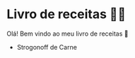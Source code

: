 #  Livro de receitas :man_cook:

Olá! Bem vindo ao meu livro de receitas :wave:

- Strogonoff de Carne
